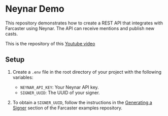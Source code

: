 # Neynar Demo
This repository demonstrates how to create a REST API that integrates with Farcaster using Neynar. The API can receive mentions and publish new casts.

This is the repository of this [Youtube video](https://www.youtube.com/watch?v=-qiy08YMSwU)

## Setup

1. Create a `.env` file in the root directory of your project with the following variables:
    - `NEYNAR_API_KEY`: Your Neynar API key.
    - `SIGNER_UUID`: The UUID of your signer.

2. To obtain a `SIGNER_UUID`, follow the instructions in the [Generating a Signer](https://github.com/neynarxyz/farcaster-examples/tree/main/gm-bot) section of the Farcaster examples repository.
